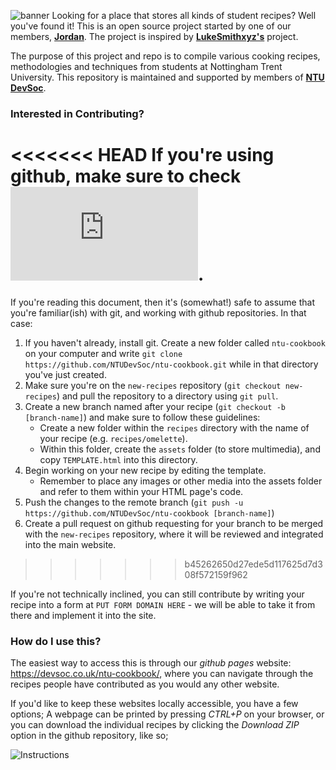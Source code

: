 ![banner](https://user-images.githubusercontent.com/56484022/111040860-2ab79080-842d-11eb-8af7-7e1cfb6b77b4.gif)
Looking for a place that stores all kinds of student recipes? Well you've found it! This is an open source project started by one of our members, [**Jordan**](https://github.com/jordanofoster). The project is inspired by [**LukeSmithxyz's**](https://github.com/lukesmithxyz/based.cooking) project.  

The purpose of this project and repo is to compile various cooking recipes, methodologies and techniques from students at Nottingham Trent University. This repository is maintained and supported by members of [**NTU DevSoc**](https://devsoc.co.uk/). 

### Interested in Contributing?

<<<<<<< HEAD
If you're using github, make sure to check ![CONTRIBUTING.md](https://github.com/NTUDevSoc/ntu-cookbook/CONTRIBUTING.md).
=======
If you're reading this document, then it's (somewhat!) safe to assume that you're familiar(ish) with git, and working with github repositories. In that case:

1. If you haven't already, install git. Create a new folder called `ntu-cookbook` on your computer and write `git clone https://github.com/NTUDevSoc/ntu-cookbook.git` while in that directory you've just created.
2. Make sure you're on the `new-recipes` repository (`git checkout new-recipes`) and pull the repository to a directory using `git pull`.
3. Create a new branch named after your recipe (`git checkout -b [branch-name]`) and make sure to follow these guidelines:
     - Create a new folder within the `recipes` directory with the name of your recipe (e.g. `recipes/omelette`).
     - Within this folder, create the `assets` folder (to store multimedia), and copy `TEMPLATE.html` into this directory. 
4. Begin working on your new recipe by editing the template.    
   - Remember to place any images or other media into the assets folder and refer to them within your HTML page's code.
5. Push the changes to the remote branch (`git push -u https://github.com/NTUDevSoc/ntu-cookbook [branch-name]`)
6. Create a pull request on github requesting for your branch to be merged with the `new-recipes` repository, where it will be reviewed and integrated into the main website.
>>>>>>> b45262650d27ede5d117625d7d308f572159f962

If you're not technically inclined, you can still contribute by writing your recipe into a form at `PUT FORM DOMAIN HERE` - we will be able to take it from there and implement it into the site.

### How do I use this?

The easiest way to access this is through our *github pages* website: https://devsoc.co.uk/ntu-cookbook/, where you can navigate through the recipes people have contributed as you would any other website.

If you'd like to keep these websites locally accessible, you have a few options; A webpage can be printed by pressing *CTRL+P* on your browser, or you can download the individual recipes by clicking the *Download ZIP* option in the github repository, like so;

![Instructions](https://user-images.githubusercontent.com/46407321/111044195-fb118400-843e-11eb-9cd1-48c1dbb416df.PNG)
